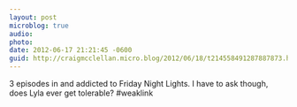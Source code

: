 ```yaml
---
layout: post
microblog: true
audio: 
photo: 
date: 2012-06-17 21:21:45 -0600
guid: http://craigmcclellan.micro.blog/2012/06/18/t214558491287887873.html
---
```

3 episodes in and addicted to Friday Night Lights. I have to ask though, does Lyla ever get tolerable? #weaklink
